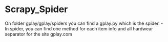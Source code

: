 # Scrapy_Spider
On folder gplay/gplay/spiders you can find a gplay.py which is the spider.
	-In spider, you can find one method for each item info and all hardwear separator for the site gplay.com
